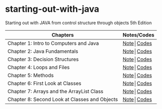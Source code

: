 # starting-out-with-java
Starting out with JAVA from control structure through objects 5th Edition

| Chapters | Notes/Codes |
|----------|-------------|
| Chapter 1: Intro to Computers and Java  | [Note]()│[Codes]() |
| Chapter 2: Java Fundamentals  | [Note]()│[Codes]() |
| Chapter 3: Decision Structures  | [Note]()│[Codes]() |
| Chapter 4: Loops and Files  | [Note]()│[Codes]() |
| Chapter 5: Methods  | [Note]()│[Codes]() |
| Chapter 6: First Look at Classes  | [Note]()│[Codes]() |
| Chapter 7: Arrays and the ArrayList Class  | [Note]()│[Codes]() |
| Chapter 8: Second Look at Classes and Objects  | [Note]()│[Codes]() |
